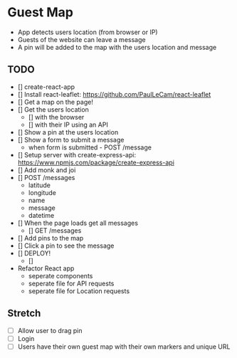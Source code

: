 # Guest Map

* App detects users location (from browser or IP)
* Guests of the website can leave a message
* A pin will be added to the map with the users location and message

## TODO

* [] create-react-app
* [] Install react-leaflet: https://github.com/PaulLeCam/react-leaflet
* [] Get a map on the page!
* [] Get the users location
  * [] with the browser
  * [] with their IP using an API
* [] Show a pin at the users location
* [] Show a form to submit a message
  * when form is submitted - POST /message
* [] Setup server with create-express-api: https://www.npmjs.com/package/create-express-api
* [] Add monk and joi
* [] POST /messages
  * latitude
  * longitude
  * name
  * message
  * datetime
* [] When the page loads get all messages
  * [] GET /messages
* [] Add pins to the map
* [] Click a pin to see the message
* [] DEPLOY!
  * [] 
* Refactor React app
  * seperate components
  * seperate file for API requests
  * seperate file for Location requests

## Stretch
* [ ] Allow user to drag pin
* [ ] Login
* [ ] Users have their own guest map with their own markers and unique URL
